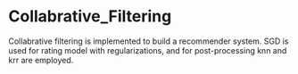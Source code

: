 # Collabrative_Filtering
Collabrative filtering is implemented to build a recommender system. SGD is used for rating model with regularizations, and for post-processing knn and krr are employed.

